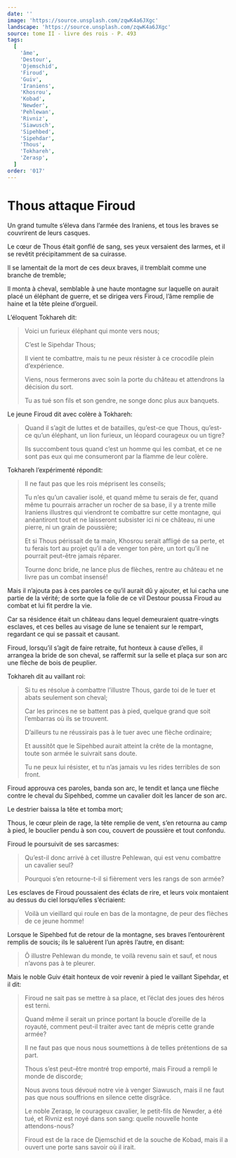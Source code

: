 ```yaml
---
date: ''
image: 'https://source.unsplash.com/zqwK4a6JXgc'
landscape: 'https://source.unsplash.com/zqwK4a6JXgc'
source: tome II - livre des rois - P. 493
tags:
  [
    'âme',
    'Destour',
    'Djemschid',
    'Firoud',
    'Guiv',
    'Iraniens',
    'Khosrou',
    'Kobad',
    'Newder',
    'Pehlewan',
    'Rivniz',
    'Siawusch',
    'Sipehbed',
    'Sipehdar',
    'Thous',
    'Tokhareh',
    'Zerasp',
  ]
order: '017'
---
```


# Thous attaque Firoud

Un grand tumulte s’éleva dans l’armée des Iraniens, et tous les braves se couvrirent de leurs casques.

Le cœur de Thous était gonflé de sang, ses yeux versaient des larmes, et il se revêtit précipitamment de sa cuirasse.

Il se lamentait de la mort de ces deux braves, il tremblait comme une branche de tremble;

Il monta à cheval, semblable à une haute montagne sur laquelle on aurait placé un éléphant de guerre, et se dirigea vers Firoud, l’âme remplie de haine et la tête pleine d’orgueil.

L’éloquent Tokhareh dit:

> Voici un furieux éléphant qui monte vers nous;
>
> C’est le Sipehdar Thous;
>
> Il vient te combattre, mais tu ne peux résister à ce crocodile plein d’expérience.
>
> Viens, nous fermerons avec soin la porte du château et attendrons la décision du sort.
>
> Tu as tué son fils et son gendre, ne songe donc plus aux banquets.

Le jeune Firoud dit avec colère à Tokhareh:

> Quand il s’agit de luttes et de batailles, qu’est-ce que Thous, qu’est-ce qu’un éléphant, un lion furieux, un léopard courageux ou un tigre?
>
> Ils succombent tous quand c’est un homme qui les combat, et ce ne sont pas eux qui me consumeront par la flamme de leur colère.

Tokhareh l’expérimenté répondit:

> Il ne faut pas que les rois méprisent les conseils;
>
> Tu n’es qu’un cavalier isolé, et quand même tu serais de fer, quand même tu pourrais arracher un rocher de sa base, il y a trente mille Iraniens illustres qui viendront te combattre sur cette montagne, qui anéantiront tout et ne laisseront subsister ici ni ce château, ni une pierre, ni un grain de poussière;
>
> Et si Thous périssait de ta main, Khosrou serait affligé de sa perte, et tu ferais tort au projet qu’il a de venger ton père, un tort qu’il ne pourrait peut-être jamais réparer.
>
> Tourne donc bride, ne lance plus de flèches, rentre au château et ne livre pas un combat insensé!

Mais il n’ajouta pas à ces paroles ce qu’il aurait dû y ajouter, et lui cacha une partie de la vérité; de sorte que la folie de ce vil Destour poussa Firoud au combat et lui fit perdre la vie.

Car sa résidence était un château dans lequel demeuraient quatre-vingts esclaves, et ces belles au visage de lune se tenaient sur le rempart, regardant ce qui se passait et causant.

Firoud, lorsqu’il s’agit de faire retraite, fut honteux à cause d’elles, il arrangea la bride de son cheval, se raffermit sur la selle et plaça sur son arc une flèche de bois de peuplier.

Tokhareh dit au vaillant roi:

> Si tu es résolue à combattre l’illustre Thous, garde toi de le tuer et abats seulement son cheval;
>
> Car les princes ne se battent pas à pied, quelque grand que soit l’embarras où ils se trouvent.
>
> D’ailleurs tu ne réussirais pas à le tuer avec une flèche ordinaire;
>
> Et aussitôt que le Sipehbed aurait atteint la crête de la montagne, toute son armée le suivrait sans doute.
>
> Tu ne peux lui résister, et tu n’as jamais vu les rides terribles de son front.

Firoud approuva ces paroles, banda son arc, le tendit et lança une flèche contre le cheval du Sipehbed, comme un cavalier doit les lancer de son arc.

Le destrier baissa la tête et tomba mort;

Thous, le cœur plein de rage, la tête remplie de vent, s’en retourna au camp à pied, le bouclier pendu à son cou, couvert de poussière et tout confondu.

Firoud le poursuivit de ses sarcasmes:

> Qu’est-il donc arrivé à cet illustre Pehlewan, qui est venu combattre un cavalier seul?
>
> Pourquoi s’en retourne-t-il si fièrement vers les rangs de son armée?

Les esclaves de Firoud poussaient des éclats de rire, et leurs voix montaient au dessus du ciel lorsqu’elles s’écriaient:

> Voilà un vieillard qui roule en bas de la montagne, de peur des flèches de ce jeune homme!

Lorsque le Sipehbed fut de retour de la montagne, ses braves l’entourèrent remplis de soucis; ils le saluèrent l’un après l’autre, en disant:

> Ô illustre Pehlewan du monde, te voilà revenu sain et sauf, et nous n’avons pas à te pleurer.

Mais le noble Guiv était honteux de voir revenir à pied le vaillant Sipehdar, et il dit:

> Firoud ne sait pas se mettre à sa place, et l’éclat des joues des héros est terni.
>
> Quand même il serait un prince portant la boucle d’oreille de la royauté, comment peut-il traiter avec tant de mépris cette grande armée?
>
> Il ne faut pas que nous nous soumettions à de telles prétentions de sa part.
>
> Thous s’est peut-être montré trop emporté, mais Firoud a rempli le monde de discorde;
>
> Nous avons tous dévoué notre vie à venger Siawusch, mais il ne faut pas que nous souffrions en silence cette disgrâce.
>
> Le noble Zerasp, le courageux cavalier, le petit-fils de Newder, a été tué, et Rivniz est noyé dans son sang: quelle nouvelle honte attendons-nous?
>
> Firoud est de la race de Djemschid et de la souche de Kobad, mais il a ouvert une porte sans savoir où il irait.
